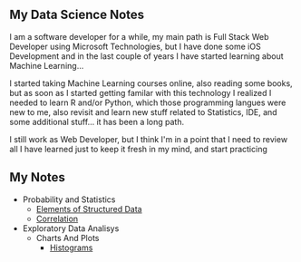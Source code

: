 ## My Data Science Notes

I am a software developer for a while, my main path is Full Stack Web Developer using Microsoft Technologies, but I have done some iOS Development and in the last couple of years I have started learning about Machine Learning...

I started taking Machine Learning courses online, also reading some books, but as soon as I started getting familar with this technology I realized I needed to learn R and/or Python, which those programming langues were new to me, also revisit and learn new stuff related to Statistics, IDE, and some additional stuff... it has been a long path.

I still work as Web Developer, but I think I'm in a point that I need to review all I have learned just to keep it fresh in my mind, and start practicing

## My Notes

* Probability and Statistics
  * [Elements of Structured Data](/pages/statistics/elements_of_structured_data.md)
  * [Correlation](/pages/statistics/correlation.md)
* Exploratory Data Analisys
  * Charts And Plots
    * [Histograms](/pages/eda/charts/histograms.md)
